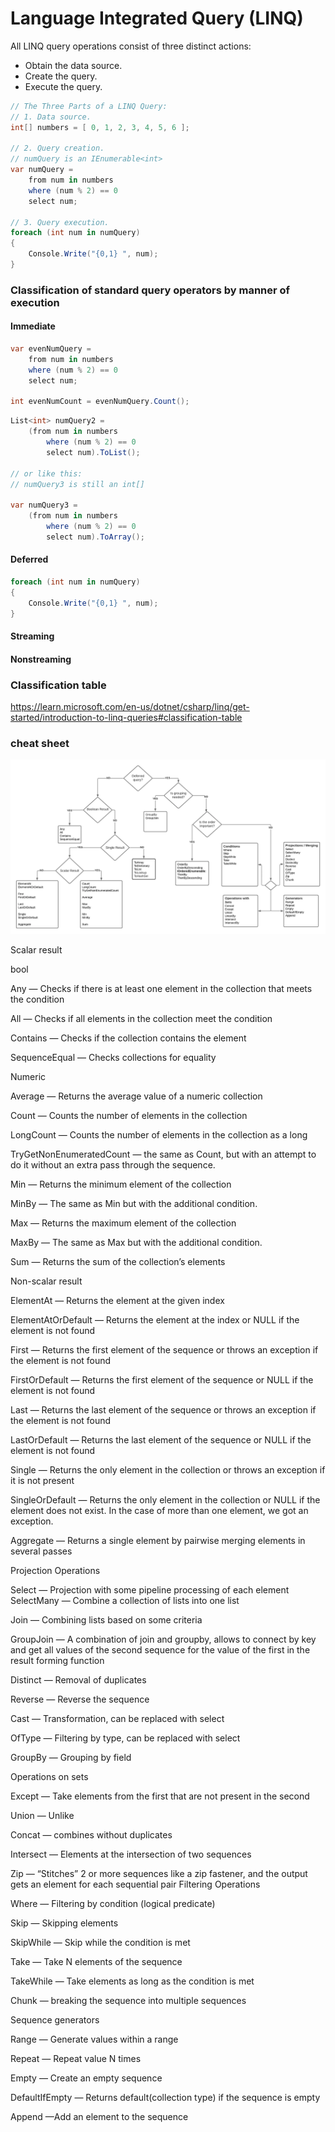 # Language Integrated Query (LINQ)

All LINQ query operations consist of three distinct actions:
*   Obtain the data source.
*   Create the query.
*   Execute the query.

```csharp
// The Three Parts of a LINQ Query:
// 1. Data source.
int[] numbers = [ 0, 1, 2, 3, 4, 5, 6 ];

// 2. Query creation.
// numQuery is an IEnumerable<int>
var numQuery =
    from num in numbers
    where (num % 2) == 0
    select num;

// 3. Query execution.
foreach (int num in numQuery)
{
    Console.Write("{0,1} ", num);
}
```
### Classification of standard query operators by manner of execution

#### Immediate
```csharp
var evenNumQuery =
    from num in numbers
    where (num % 2) == 0
    select num;

int evenNumCount = evenNumQuery.Count();
```
```csharp
List<int> numQuery2 =
    (from num in numbers
        where (num % 2) == 0
        select num).ToList();

// or like this:
// numQuery3 is still an int[]

var numQuery3 =
    (from num in numbers
        where (num % 2) == 0
        select num).ToArray();
```
#### Deferred
```csharp
foreach (int num in numQuery)
{
    Console.Write("{0,1} ", num);
}
```
#### Streaming
#### Nonstreaming

### Classification table
https://learn.microsoft.com/en-us/dotnet/csharp/linq/get-started/introduction-to-linq-queries#classification-table

### cheat sheet
![alt text](image-3.png)

Scalar result

bool

Any — Checks if there is at least one element in the collection that meets the condition

All — Checks if all elements in the collection meet the condition

Contains — Checks if the collection contains the element

SequenceEqual — Checks collections for equality

Numeric

Average — Returns the average value of a numeric collection

Count — Counts the number of elements in the collection

LongCount — Counts the number of elements in the collection as a long

TryGetNonEnumeratedCount — the same as Count, but with an attempt to do it without an extra pass through the sequence.

Min — Returns the minimum element of the collection

MinBy — The same as Min but with the additional condition.

Max — Returns the maximum element of the collection

MaxBy — The same as Max but with the additional condition.

Sum — Returns the sum of the collection’s elements

Non-scalar result

ElementAt — Returns the element at the given index

ElementAtOrDefault — Returns the element at the index or NULL if the element is not found

First — Returns the first element of the sequence or throws an exception if the element is not found

FirstOrDefault — Returns the first element of the sequence or NULL if the element is not found

Last — Returns the last element of the sequence or throws an exception if the element is not found

LastOrDefault — Returns the last element of the sequence or NULL if the element is not found

Single — Returns the only element in the collection or throws an exception if it is not present

SingleOrDefault — Returns the only element in the collection or NULL if the element does not exist. In the case of more than one element, we got an exception.

Aggregate — Returns a single element by pairwise merging elements in several passes

Projection Operations

Select — Projection with some pipeline processing of each element SelectMany — Combine a collection of lists into one list

Join — Combining lists based on some criteria

GroupJoin — A combination of join and groupby, allows to connect by key and get all values of the second sequence for the value of the first in the result forming function

Distinct — Removal of duplicates

Reverse — Reverse the sequence

Cast — Transformation, can be replaced with select

OfType — Filtering by type, can be replaced with select

GroupBy — Grouping by field

Operations on sets

Except — Take elements from the first that are not present in the second

Union — Unlike

Concat — combines without duplicates

Intersect — Elements at the intersection of two sequences

Zip — “Stitches” 2 or more sequences like a zip fastener, and the output gets an element for each sequential pair Filtering Operations

Where — Filtering by condition (logical predicate)

Skip — Skipping elements

SkipWhile — Skip while the condition is met

Take — Take N elements of the sequence

TakeWhile — Take elements as long as the condition is met

Chunk — breaking the sequence into multiple sequences

Sequence generators

Range — Generate values within a range

Repeat — Repeat value N times

Empty — Create an empty sequence

DefaultIfEmpty — Returns default(collection type) if the sequence is empty

Append —Add an element to the sequence
